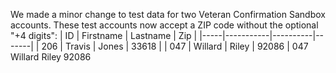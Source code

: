 We made a minor change to test data for two Veteran Confirmation Sandbox accounts.
These test accounts now accept a ZIP code without the optional "+4 digits":
 | ID  | Firstname | Lastname | Zip |
|-----|-----------|----------|-------|
| 206 | Travis    | Jones    | 33618 |
| 047 | Willard   | Riley    | 92086 |
047   Willard           Riley          92086
